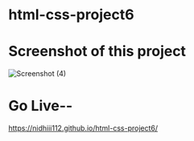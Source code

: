 # html-css-project6


# Screenshot of this project
![Screenshot (4)](https://github.com/nidhiii112/html-css-project6/assets/117963273/514921b2-7db7-48c7-8a14-ecdd02611ed8)


# Go Live--
https://nidhiii112.github.io/html-css-project6/ 
 
